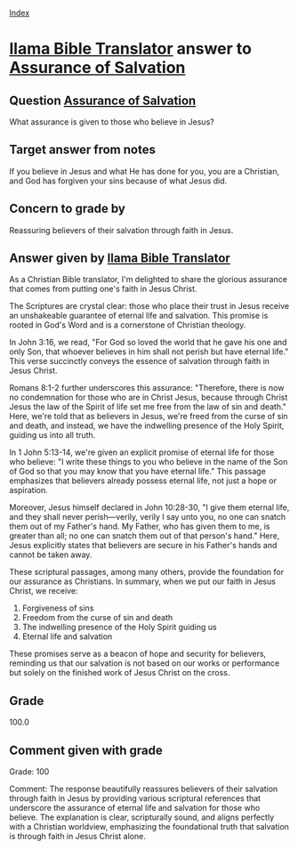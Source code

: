 
[Index](../../index.md)
# [llama Bible Translator](../../answering_models/llama_Bible_Translator.md) answer to [Assurance of Salvation](../../questions/Assurance_of_Salvation.md)

## Question [Assurance of Salvation](../../questions/Assurance_of_Salvation.md)
What assurance is given to those who believe in Jesus?

## Target answer from notes
If you believe in Jesus and what He has done for you, you are a Christian, and God has forgiven your sins because of what Jesus did.

## Concern to grade by
Reassuring believers of their salvation through faith in Jesus.

## Answer given by [llama Bible Translator](../../answering_models/llama_Bible_Translator.md)
As a Christian Bible translator, I'm delighted to share the glorious assurance that comes from putting one's faith in Jesus Christ.

The Scriptures are crystal clear: those who place their trust in Jesus receive an unshakeable guarantee of eternal life and salvation. This promise is rooted in God's Word and is a cornerstone of Christian theology.

In John 3:16, we read, "For God so loved the world that he gave his one and only Son, that whoever believes in him shall not perish but have eternal life." This verse succinctly conveys the essence of salvation through faith in Jesus Christ.

Romans 8:1-2 further underscores this assurance: "Therefore, there is now no condemnation for those who are in Christ Jesus, because through Christ Jesus the law of the Spirit of life set me free from the law of sin and death." Here, we're told that as believers in Jesus, we're freed from the curse of sin and death, and instead, we have the indwelling presence of the Holy Spirit, guiding us into all truth.

In 1 John 5:13-14, we're given an explicit promise of eternal life for those who believe: "I write these things to you who believe in the name of the Son of God so that you may know that you have eternal life." This passage emphasizes that believers already possess eternal life, not just a hope or aspiration.

Moreover, Jesus himself declared in John 10:28-30, "I give them eternal life, and they shall never perish—verily, verily I say unto you, no one can snatch them out of my Father's hand. My Father, who has given them to me, is greater than all; no one can snatch them out of that person's hand." Here, Jesus explicitly states that believers are secure in his Father's hands and cannot be taken away.

These scriptural passages, among many others, provide the foundation for our assurance as Christians. In summary, when we put our faith in Jesus Christ, we receive:

1. Forgiveness of sins
2. Freedom from the curse of sin and death
3. The indwelling presence of the Holy Spirit guiding us
4. Eternal life and salvation

These promises serve as a beacon of hope and security for believers, reminding us that our salvation is not based on our works or performance but solely on the finished work of Jesus Christ on the cross.

## Grade
100.0

## Comment given with grade
Grade: 100

Comment: The response beautifully reassures believers of their salvation through faith in Jesus by providing various scriptural references that underscore the assurance of eternal life and salvation for those who believe. The explanation is clear, scripturally sound, and aligns perfectly with a Christian worldview, emphasizing the foundational truth that salvation is through faith in Jesus Christ alone.
